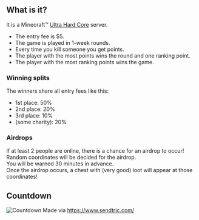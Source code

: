 ## What is it?
It is a Minecraft:tm: [Ultra Hard Core](https://minecraft.gamepedia.com/Ultra_Hardcore) server.
- The entry fee is $5.
- The game is played in 1-week rounds.
- Every time you kill someone you get points.
- The player with the most points wins the round and one ranking point.
- The player with the most ranking points wins the game.

### Winning splits
The winners share all entry fees like this:
- 1st place: 50%
- 2nd place: 20%
- 3rd place: 10%
- (some charity): 20%

### Airdrops
If at least 2 people are online, there is a chance for an airdrop to occur!  
Random coordinates will be decided for the airdrop.  
You will be warned 30 minutes in advance.  
Once the airdrop occurs, a chest with (very good) loot will appear at those coordinates!


## Countdown

![Countdown](http://gen.sendtric.com/countdown/3uc0e2p4s7)
Made via https://www.sendtric.com/

